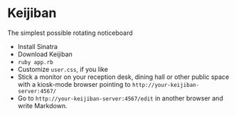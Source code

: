 Keijiban
========

The simplest possible rotating noticeboard

* Install Sinatra
* Download Keijiban
* `ruby app.rb`
* Customize `user.css`, if you like
* Stick a monitor on your reception desk, dining hall or other public space with a kiosk-mode browser pointing to `http://your-keijiban-server:4567/`
* Go to `http://your-keijiban-server:4567/edit` in another browser and write Markdown.